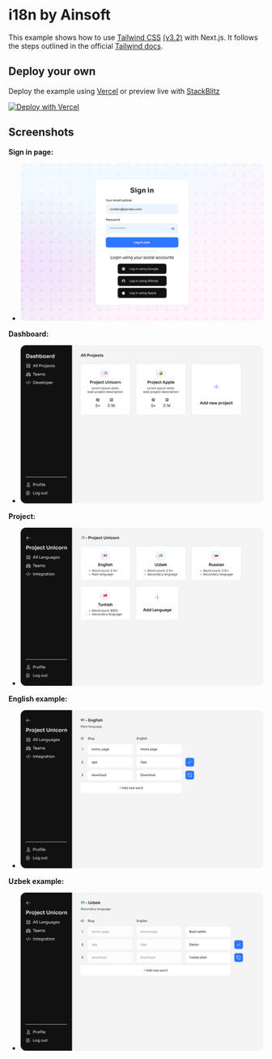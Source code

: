 # i18n by Ainsoft

This example shows how to use [Tailwind CSS](https://tailwindcss.com/) [(v3.2)](https://tailwindcss.com/blog/tailwindcss-v3-2) with Next.js. It follows the steps outlined in the official [Tailwind docs](https://tailwindcss.com/docs/guides/nextjs).

## Deploy your own

Deploy the example using [Vercel](https://vercel.com?utm_source=github&utm_medium=readme&utm_campaign=next-example) or preview live with [StackBlitz](https://stackblitz.com/github/vercel/next.js/tree/canary/examples/with-tailwindcss)

[![Deploy with Vercel](https://vercel.com/button)](https://vercel.com/new/git/external?repository-url=https://github.com/vercel/next.js/tree/canary/examples/with-tailwindcss&project-name=with-tailwindcss&repository-name=with-tailwindcss)

## Screenshots

**Sign in page:**
- <img src="https://github.com/ainsoft-org/i18n.web/blob/main/public/assets/screenshots/SignIn.png?raw=true"/>

**Dashboard:**
- <img src="https://github.com/ainsoft-org/i18n.web/blob/main/public/assets/screenshots/Dashboard.png?raw=true"/>

**Project:**
- <img src="https://github.com/ainsoft-org/i18n.web/blob/main/public/assets/screenshots/Project.png?raw=true"/>

**English example:**
- <img src="https://github.com/ainsoft-org/i18n.web/blob/main/public/assets/screenshots/English.png?raw=true"/>

**Uzbek example:**
- <img src="https://github.com/ainsoft-org/i18n.web/blob/main/public/assets/screenshots/Uzbek.png?raw=true"/>
